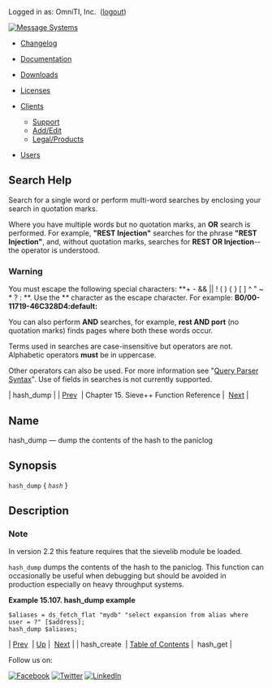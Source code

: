 Logged in as: OmniTI, Inc.  ([logout](https://support.messagesystems.com/logout.php))

[![Message Systems](https://support.messagesystems.com/images/ms-white205.png)](https://support.messagesystems.com/start.php) 

*   [Changelog](https://support.messagesystems.com/start.php?show=changelog)
*   [Documentation](https://support.messagesystems.com/docs/)
*   [Downloads](https://support.messagesystems.com/start.php)

*   [Licenses](https://support.messagesystems.com/license_summary.php)
*   <a href="">Clients</a>
    *   [Support](https://support.messagesystems.com/cs.php)
    *   [Add/Edit](https://support.messagesystems.com/edit_client.php)
    *   [Legal/Products](https://support.messagesystems.com/edit_products.php)
*   [Users](https://support.messagesystems.com/edit_customer.php)

## Search Help

Search for a single word or perform multi-word searches by enclosing your search in quotation marks.

Where you have multiple words but no quotation marks, an **OR** search is performed. For example, **"REST Injection"** searches for the phrase **"REST Injection"**, and, without quotation marks, searches for **REST OR Injection**--the operator is understood.

### Warning

You must escape the following special characters: **+ - && || ! ( ) { } [ ] ^ " ~ * ? : \**. Use the **\** character as the escape character. For example: **B0/00-11719-46C328D4\:default\:**

You can also perform **AND** searches, for example, **rest AND port** (no quotation marks) finds pages where both these words occur.

Terms used in searches are case-insensitive but operators are not. Alphabetic operators **must** be in uppercase.

Other operators can also be used. For more information see "[Query Parser Syntax](https://lucene.apache.org/core/old_versioned_docs/versions/3_0_0/queryparsersyntax.html)". Use of fields in searches is not currently supported.

| hash_dump |
| [Prev](sieve.ref.hash_create.php)  | Chapter 15. Sieve++ Function Reference |  [Next](sieve.ref.hash_get.php) |

<a name="sieve.ref.hash_dump"></a>
## Name

hash_dump — dump the contents of the hash to the paniclog

## Synopsis

`hash_dump` { *`hash`* }

<a name="idp15630064"></a>
## Description

### Note

In version 2.2 this feature requires that the sievelib module be loaded.

`hash_dump` dumps the contents of the hash to the paniclog. This function can occasionally be useful when debugging but should be avoided in production especially on heavy throughput systems.

<a name="example.hash_dump"></a>

**Example 15.107. hash_dump example**

```
$aliases = ds_fetch_flat "mydb" "select expansion from alias where user = ?" [$address];
hash_dump $aliases;
```

| [Prev](sieve.ref.hash_create.php)  | [Up](sieve.ref.php) |  [Next](sieve.ref.hash_get.php) |
| hash_create  | [Table of Contents](index.php) |  hash_get |

Follow us on:

[![Facebook](https://support.messagesystems.com/images/icon-facebook.png)](http://www.facebook.com/messagesystems) [![Twitter](https://support.messagesystems.com/images/icon-twitter.png)](http://twitter.com/#!/MessageSystems) [![LinkedIn](https://support.messagesystems.com/images/icon-linkedin.png)](http://www.linkedin.com/company/message-systems)